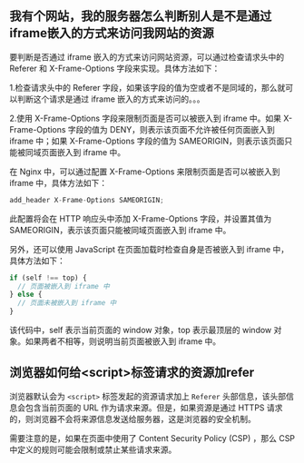 ## 我有个网站，我的服务器怎么判断别人是不是通过iframe嵌入的方式来访问我网站的资源

要判断是否通过 iframe 嵌入的方式来访问网站资源，可以通过检查请求头中的 Referer 和 X-Frame-Options 字段来实现。具体方法如下：

1.检查请求头中的 Referer 字段，如果该字段的值为空或者不是同域的，那么就可以判断这个请求是通过 iframe 嵌入的方式来访问的。。。

2.使用 X-Frame-Options 字段来限制页面是否可以被嵌入到 iframe 中。如果 X-Frame-Options 字段的值为 DENY，则表示该页面不允许被任何页面嵌入到 iframe 中；如果 X-Frame-Options 字段的值为 SAMEORIGIN，则表示该页面只能被同域页面嵌入到 iframe 中。

在 Nginx 中，可以通过配置 X-Frame-Options 来限制页面是否可以被嵌入到 iframe 中，具体方法如下：

```javascript
add_header X-Frame-Options SAMEORIGIN;

```

此配置将会在 HTTP 响应头中添加 X-Frame-Options 字段，并设置其值为 SAMEORIGIN，表示该页面只能被同域页面嵌入到 iframe 中。

另外，还可以使用 JavaScript 在页面加载时检查自身是否被嵌入到 iframe 中，具体方法如下：

```javascript
if (self !== top) {
  // 页面被嵌入到 iframe 中
} else {
  // 页面未被嵌入到 iframe 中
}

```

该代码中，self 表示当前页面的 window 对象，top 表示最顶层的 window 对象。如果两者不相等，则说明当前页面被嵌入到 iframe 中。

## 浏览器如何给\<script>标签请求的资源加refer

浏览器默认会为 `<script>` 标签发起的资源请求加上 `Referer` 头部信息，该头部信息会包含当前页面的 URL 作为请求来源。但是，如果资源是通过 HTTPS 请求的，则浏览器不会将来源信息发送给服务器，这是浏览器的安全机制。

需要注意的是，如果在页面中使用了 Content Security Policy (CSP) ，那么 CSP 中定义的规则可能会限制或禁止某些请求来源。
